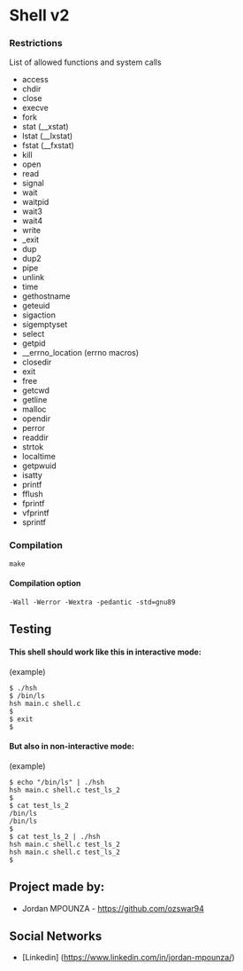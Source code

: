 # Shell v2
### Restrictions
List of allowed functions and system calls
- access
- chdir
- close
- execve
- fork
- stat (__xstat)
- lstat (__lxstat)
- fstat (__fxstat)
- kill
- open
- read
- signal
- wait
- waitpid
- wait3
- wait4
- write
- _exit
- dup
- dup2
- pipe
- unlink
- time
- gethostname
- geteuid
- sigaction
- sigemptyset
- select
- getpid
- __errno_location (errno macros)
- closedir
- exit
- free
- getcwd
- getline
- malloc
- opendir
- perror
- readdir
- strtok
- localtime
- getpwuid
- isatty
- printf
- fflush
- fprintf
- vfprintf
- sprintf

### Compilation
```
make
```
#### Compilation option
```
-Wall -Werror -Wextra -pedantic -std=gnu89
```

## Testing
#### This shell should work like this in interactive mode:
(example)
```
$ ./hsh
$ /bin/ls
hsh main.c shell.c
$
$ exit
$
```
#### But also in non-interactive mode:
(example)
```
$ echo "/bin/ls" | ./hsh
hsh main.c shell.c test_ls_2
$
$ cat test_ls_2
/bin/ls
/bin/ls
$
$ cat test_ls_2 | ./hsh
hsh main.c shell.c test_ls_2
hsh main.c shell.c test_ls_2
$
```

## Project made by:
- Jordan MPOUNZA - https://github.com/ozswar94

## Social Networks
- [Linkedin] (https://www.linkedin.com/in/jordan-mpounza/)
